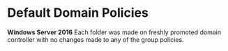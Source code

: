 Default Domain Policies
===========================
**Windows Server 2016**
Each folder was made on freshly promoted domain controller with no changes made to any of the group policies.

